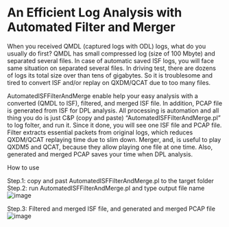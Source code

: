 # An Efficient Log Analysis with Automated Filter and Merger

When you received QMDL (captured logs with ODL) logs, what do you usually do first? QMDL has small compressed log (size of 100 Mbyte) and separated several files. In case of automatic saved ISF logs, you will face same situation on separated several files. In driving test, there are dozens of logs its total size over than tens of gigabytes. So it is troublesome and tired to convert ISF and/or replay on QXDM/QCAT due to too many files. 

AutomatedISFFilterAndMerge enable help your easy analysis with a converted (QMDL to ISF), filtered, and merged ISF file. In addition, PCAP file is generated from ISF for DPL analysis. All processing is automation and all thing you do is just C&P (copy and paste) “AutomatedISFFilterAndMerge.pl” to log folter, and run it. Since it done, you will see one ISF file and PCAP file. Filter extracts essential packets from original logs, which reduces QXDM/QCAT replaying time due to slim down. Merger, and, is useful to play QXDM5 and QCAT, because they allow playing one file at one time. Also, generated and merged PCAP saves your time when DPL analysis.

How to use

Step.1: copy and past AutomatedISFFilterAndMerge.pl to the target folder
Step.2: run AutomatedISFFilterAndMerge.pl and type output file name
![image](https://user-images.githubusercontent.com/77954837/114700216-3532b600-9d5c-11eb-9fae-5324953ba6e8.png)

Step.3: Filtered and merged ISF file, and generated and merged PCAP file
![image](https://user-images.githubusercontent.com/77954837/114700232-3a900080-9d5c-11eb-82f0-cea2de5c7dad.png)

